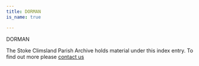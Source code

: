```yaml
---
title: DORMAN
is_name: true

---
```


DORMAN


The Stoke Climsland Parish Archive holds material under this index entry. To find out more please [contact us](/contact/)
